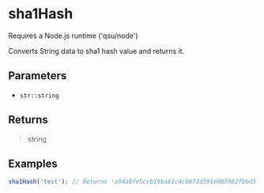 # sha1Hash <Badge type="tip" text="JavaScript" /><Badge type="info" text="Dart" />

<span class="node-required">Requires a Node.js runtime ('qsu/node')</span>

Converts String data to sha1 hash value and returns it.

## Parameters

- `str::string`

## Returns

> string

## Examples

```javascript
sha1Hash('test'); // Returns 'a94a8fe5ccb19ba61c4c0873d391e987982fbbd3'
```
